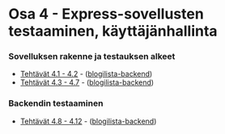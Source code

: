 # Osa 4 - Express-sovellusten testaaminen, käyttäjänhallinta

### Sovelluksen rakenne ja testauksen alkeet
  * [Tehtävät 4.1 - 4.2](https://fullstackopen.com/osa4/sovelluksen_rakenne_ja_testauksen_alkeet#tehtavat-4-1-4-2) - ([blogilista-backend](https://github.com/j-pietila/FullStackOpen-2021/tree/main/Part_4/blogilista-backend))
  * [Tehtävät 4.3 - 4.7](https://fullstackopen.com/osa4/sovelluksen_rakenne_ja_testauksen_alkeet#tehtavat-4-3-4-7) - ([blogilista-backend](https://github.com/j-pietila/FullStackOpen-2021/tree/main/Part_4/blogilista-backend))

### Backendin testaaminen
  * [Tehtävät 4.8 - 4.12](https://fullstackopen.com/osa4/backendin_testaaminen#tehtavat-4-8-4-12) - ([blogilista-backend](https://github.com/j-pietila/FullStackOpen-2021/tree/main/Part_4/blogilista-backend))
